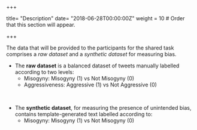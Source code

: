 +++

title= "Description"
date= "2018-06-28T00:00:00Z"
weight = 10  # Order that this section will appear.

+++

The data that will be provided to the participants for the shared task comprises a *raw dataset* and a *synthetic dataset* for measuring bias.

- The **raw dataset** is a balanced dataset of tweets manually labelled according to two levels:
    - Misogyny: Misogyny (1) vs Not Misogyny (0)
    - Aggressiveness: Aggressive (1) vs Not Aggressive (0)
	
<br>

	
- The **synthetic dataset**, for measuring the presence of unintended bias, contains template-generated text labelled according to:
    - Misogyny: Misogyny (1) vs Not Misogyny (0)

